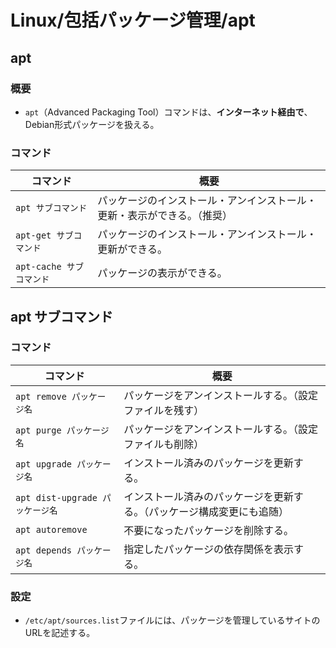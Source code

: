 # Linux/包括パッケージ管理/apt

## apt

### 概要

- `apt`（Advanced Packaging Tool）コマンドは、**インターネット経由で**、Debian形式パッケージを扱える。

### コマンド

| コマンド                 | 概要                                                         |
| ------------------------ | ------------------------------------------------------------ |
| `apt サブコマンド`       | パッケージのインストール・アンインストール・更新・表示ができる。（推奨） |
| `apt-get サブコマンド`   | パッケージのインストール・アンインストール・更新ができる。   |
| `apt-cache サブコマンド` | パッケージの表示ができる。                                   |

## apt サブコマンド

### コマンド

| コマンド                | 概要                                                         |
| --------------------------- | ------------------------------------------------------------ |
| `apt remove パッケージ名`       | パッケージをアンインストールする。（設定ファイルを残す）     |
| `apt purge パッケージ名`        | パッケージをアンインストールする。（設定ファイルも削除）     |
| `apt upgrade パッケージ名`      | インストール済みのパッケージを更新する。                     |
| `apt dist-upgrade パッケージ名` | インストール済みのパッケージを更新する。（パッケージ構成変更にも追随） |
| `apt autoremove`                | 不要になったパッケージを削除する。                           |
| `apt depends パッケージ名`      | 指定したパッケージの依存関係を表示する。                     |

### 設定

- `/etc/apt/sources.list`ファイルには、パッケージを管理しているサイトのURLを記述する。

